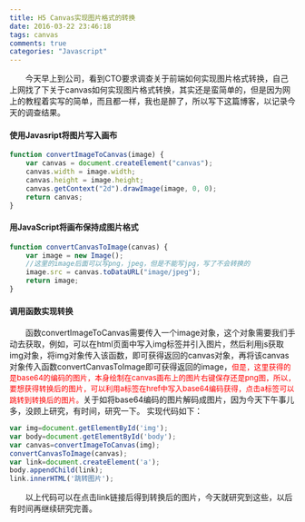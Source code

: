 ```yaml
---
title: H5 Canvas实现图片格式的转换
date: 2016-03-22 23:46:18
tags: canvas
comments: true
categories: "Javascript"
---
```

&emsp;&emsp;今天早上到公司，看到CTO要求调查关于前端如何实现图片格式转换，自己上网找了下关于canvas如何实现图片格式转换，其实还是蛮简单的，但是因为网上的教程着实写的简单，而且都一样，我也是醉了，所以写下这篇博客，以记录今天的调查结果。
#### 使用Javasript将图片写入画布
```javascript
function convertImageToCanvas(image) {
	var canvas = document.createElement("canvas");
	canvas.width = image.width;
	canvas.height = image.height;
	canvas.getContext("2d").drawImage(image, 0, 0);
	return canvas;
}
```
<!--more-->
#### 用JavaScript将画布保持成图片格式
```javascript
function convertCanvasToImage(canvas) {
	var image = new Image();
    //这里的image后面可以写png，jpeg，但是不能写jpg，写了不会转换的
	image.src = canvas.toDataURL("image/jpeg");
	return image;
}
```
#### 调用函数实现转换
&emsp;&emsp;函数convertImageToCanvas需要传入一个image对象，这个对象需要我们手动去获取，例如，可以在html页面中写入img标签并引入图片，然后利用js获取img对象，将img对象传入该函数，即可获得返回的canvas对象，再将该canvas对象传入函数convertCanvasToImage即可获得返回的image，<font color="red" size=2>但是，这里获得的是base64的编码的图片，本身绘制在canvas画布上的图片右键保存还是png图，所以，要想获得转换后的图片，可以利用a标签在href中写入base64编码获得，点击a标签可以跳转到转换后的图片。</font>关于如将base64编码的图片解码成图片，因为今天下午事儿多，没顾上研究，有时间，研究一下。
实现代码如下：
```javascript
var img=document.getElementById('img');
var body=document.getElementById('body');
var canvas=convertImageToCanvas(img);
convertCanvasToImage(canvas);
var link=document.createElement('a');
body.appendChild(link);
link.innerHTML('跳转图片');
```
&emsp;&emsp;以上代码可以在点击link链接后得到转换后的图片，今天就研究到这些，以后有时间再继续研究完善。